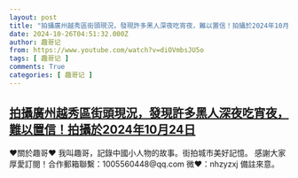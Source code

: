```yaml
---
layout: post
title: "拍攝廣州越秀區街頭現況，發現許多黑人深夜吃宵夜，難以置信！拍攝於2024年10月24日"
date: 2024-10-26T04:51:32.000Z
author: 趣哥记
from: https://www.youtube.com/watch?v=diOVmbsJU5o
tags: [ 趣哥记 ]
comments: True
categories: [ 趣哥记 ]
---
```

<!--1729918292000-->
[拍攝廣州越秀區街頭現況，發現許多黑人深夜吃宵夜，難以置信！拍攝於2024年10月24日](https://www.youtube.com/watch?v=diOVmbsJU5o)
------

<div>
♥關於趣哥♥  我叫趣哥，記錄中國小人物的故事。街拍城市美好記憶。  感謝大家厚愛訂閱！合作郵箱聯繫：1005560448@qq.com 微❤：nhzyzxj 備註來意。
</div>
